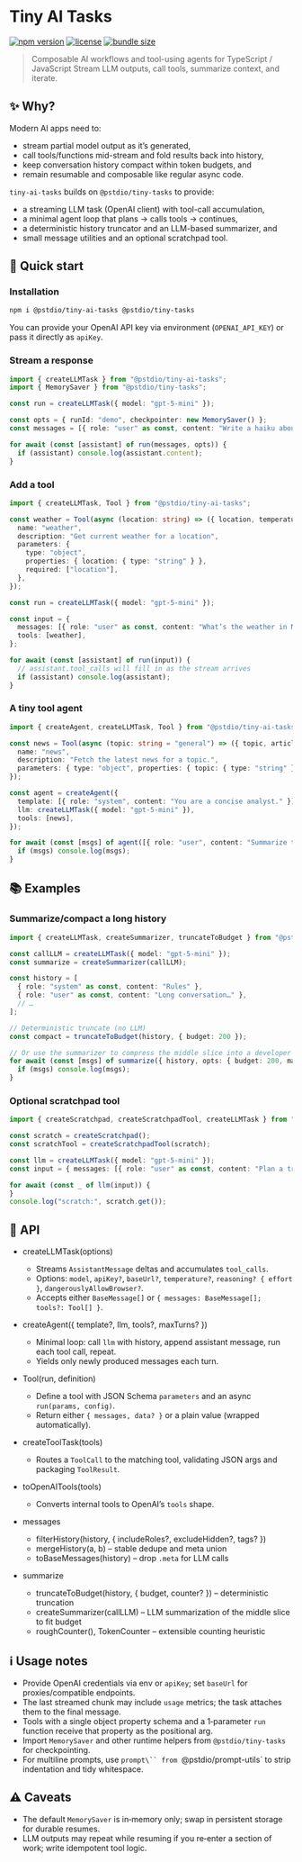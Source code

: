 # Tiny AI Tasks

[![npm version](https://img.shields.io/npm/v/@pstdio/tiny-ai-tasks.svg?color=blue)](https://www.npmjs.com/package/@pstdio/tiny-ai-tasks)
[![license](https://img.shields.io/npm/l/@pstdio/tiny-ai-tasks)](https://github.com/pufflyai/kaset/blob/main/LICENSE)
[![bundle size](https://img.shields.io/bundlephobia/minzip/%40pstdio%2Ftiny-ai-tasks)](https://bundlephobia.com/package/%40pstdio%2Ftiny-ai-tasks)

> Composable AI workflows and tool-using agents for TypeScript / JavaScript
> Stream LLM outputs, call tools, summarize context, and iterate.

## ✨ Why?

Modern AI apps need to:

- stream partial model output as it’s generated,
- call tools/functions mid-stream and fold results back into history,
- keep conversation history compact within token budgets, and
- remain resumable and composable like regular async code.

`tiny-ai-tasks` builds on `@pstdio/tiny-tasks` to provide:

- a streaming LLM task (OpenAI client) with tool-call accumulation,
- a minimal agent loop that plans → calls tools → continues,
- a deterministic history truncator and an LLM-based summarizer, and
- small message utilities and an optional scratchpad tool.

## 🏁 Quick start

### Installation

```sh
npm i @pstdio/tiny-ai-tasks @pstdio/tiny-tasks
```

You can provide your OpenAI API key via environment (`OPENAI_API_KEY`) or pass it directly as `apiKey`.

### Stream a response

```ts
import { createLLMTask } from "@pstdio/tiny-ai-tasks";
import { MemorySaver } from "@pstdio/tiny-tasks";

const run = createLLMTask({ model: "gpt-5-mini" });

const opts = { runId: "demo", checkpointer: new MemorySaver() };
const messages = [{ role: "user" as const, content: "Write a haiku about databases." }];

for await (const [assistant] of run(messages, opts)) {
  if (assistant) console.log(assistant.content);
}
```

### Add a tool

```ts
import { createLLMTask, Tool } from "@pstdio/tiny-ai-tasks";

const weather = Tool(async (location: string) => ({ location, temperature: 72, condition: "Sunny" }), {
  name: "weather",
  description: "Get current weather for a location",
  parameters: {
    type: "object",
    properties: { location: { type: "string" } },
    required: ["location"],
  },
});

const run = createLLMTask({ model: "gpt-5-mini" });

const input = {
  messages: [{ role: "user" as const, content: "What’s the weather in Miami?" }],
  tools: [weather],
};

for await (const [assistant] of run(input)) {
  // assistant.tool_calls will fill in as the stream arrives
  if (assistant) console.log(assistant);
}
```

### A tiny tool agent

```ts
import { createAgent, createLLMTask, Tool } from "@pstdio/tiny-ai-tasks";

const news = Tool(async (topic: string = "general") => ({ topic, articles: [{ title: "Demo" }] }), {
  name: "news",
  description: "Fetch the latest news for a topic.",
  parameters: { type: "object", properties: { topic: { type: "string" } } },
});

const agent = createAgent({
  template: [{ role: "system", content: "You are a concise analyst." }],
  llm: createLLMTask({ model: "gpt-5-mini" }),
  tools: [news],
});

for await (const [msgs] of agent([{ role: "user", content: "Summarize today’s tech news." }])) {
  if (msgs) console.log(msgs);
}
```

## 📚 Examples

### Summarize/compact a long history

```ts
import { createLLMTask, createSummarizer, truncateToBudget } from "@pstdio/tiny-ai-tasks";

const callLLM = createLLMTask({ model: "gpt-5-mini" });
const summarize = createSummarizer(callLLM);

const history = [
  { role: "system" as const, content: "Rules" },
  { role: "user" as const, content: "Long conversation…" },
  // …
];

// Deterministic truncate (no LLM)
const compact = truncateToBudget(history, { budget: 200 });

// Or use the summarizer to compress the middle slice into a developer note
for await (const [msgs] of summarize({ history, opts: { budget: 200, markSummary: true } })) {
  if (msgs) console.log(msgs);
}
```

### Optional scratchpad tool

```ts
import { createScratchpad, createScratchpadTool, createLLMTask } from "@pstdio/tiny-ai-tasks";

const scratch = createScratchpad();
const scratchTool = createScratchpadTool(scratch);

const llm = createLLMTask({ model: "gpt-5-mini" });
const input = { messages: [{ role: "user" as const, content: "Plan a trip" }], tools: [scratchTool] };

for await (const _ of llm(input)) {
}
console.log("scratch:", scratch.get());
```

## 📖 API

- createLLMTask(options)
  - Streams `AssistantMessage` deltas and accumulates `tool_calls`.
  - Options: `model`, `apiKey?`, `baseUrl?`, `temperature?`, `reasoning? { effort }`, `dangerouslyAllowBrowser?`.
  - Accepts either `BaseMessage[]` or `{ messages: BaseMessage[]; tools?: Tool[] }`.

- createAgent({ template?, llm, tools?, maxTurns? })
  - Minimal loop: call `llm` with history, append assistant message, run each tool call, repeat.
  - Yields only newly produced messages each turn.

- Tool(run, definition)
  - Define a tool with JSON Schema `parameters` and an async `run(params, config)`.
  - Return either `{ messages, data? }` or a plain value (wrapped automatically).

- createToolTask(tools)
  - Routes a `ToolCall` to the matching tool, validating JSON args and packaging `ToolResult`.

- toOpenAITools(tools)
  - Converts internal tools to OpenAI’s `tools` shape.

- messages
  - filterHistory(history, { includeRoles?, excludeHidden?, tags? })
  - mergeHistory(a, b) – stable dedupe and meta union
  - toBaseMessages(history) – drop `.meta` for LLM calls

- summarize
  - truncateToBudget(history, { budget, counter? }) – deterministic truncation
  - createSummarizer(callLLM) – LLM summarization of the middle slice to fit budget
  - roughCounter(), TokenCounter – extensible counting heuristic

## ℹ️ Usage notes

- Provide OpenAI credentials via env or `apiKey`; set `baseUrl` for proxies/compatible endpoints.
- The last streamed chunk may include `usage` metrics; the task attaches them to the final message.
- Tools with a single object property schema and a 1‑parameter `run` function receive that property as the positional arg.
- Import `MemorySaver` and other runtime helpers from `@pstdio/tiny-tasks` for checkpointing.
- For multiline prompts, use `prompt\`` from `@pstdio/prompt-utils` to strip indentation and tidy whitespace.

## ⚠️ Caveats

- The default `MemorySaver` is in‑memory only; swap in persistent storage for durable resumes.
- LLM outputs may repeat while resuming if you re‑enter a section of work; write idempotent tool logic.

